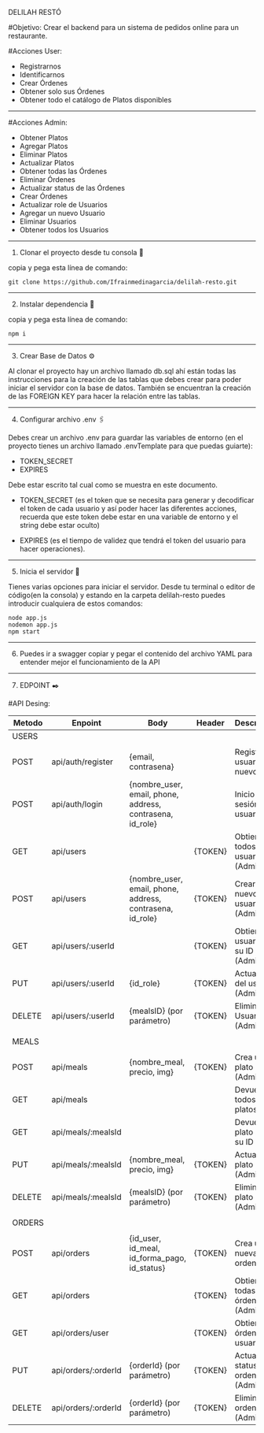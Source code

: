 DELILAH RESTÓ

#Objetivo:
Crear el backend para un sistema de pedidos online para un restaurante.

#Acciones User:
- Registrarnos
- Identificarnos
- Crear Órdenes
- Obtener solo sus Órdenes
- Obtener todo el catálogo de Platos disponibles
----------------------------------------------------------------------------------------------------------

#Acciones Admin:
- Obtener Platos
- Agregar Platos
- Eliminar Platos
- Actualizar Platos
- Obtener todas las Órdenes
- Eliminar Órdenes
- Actualizar status de las Órdenes
- Crear Órdenes
- Actualizar role de Usuarios
- Agregar un nuevo Usuario
- Eliminar Usuarios
- Obtener todos los Usuarios
----------------------------------------------------------------------------------------------------------

1. Clonar el proyecto desde tu consola 🚀

copia y pega esta línea de comando:

```
git clone https://github.com/Ifrainmedinagarcia/delilah-resto.git
```

----------------------------------------------------------------------------------------------------------

2. Instalar dependencia 🔧

copia y pega esta línea de comando:

```
npm i
```

----------------------------------------------------------------------------------------------------------

3. Crear Base de Datos ⚙️

Al clonar el proyecto hay un archivo llamado db.sql ahí están 
todas las instrucciones para la creación de las tablas que debes 
crear para poder iniciar el servidor con la base de datos. 
También se encuentran la creación de las FOREIGN KEY para 
hacer la relación entre las tablas.

----------------------------------------------------------------------------------------------------------

4. Configurar archivo .env 🖇️

Debes crear un archivo .env para guardar las variables de entorno (en el proyecto tienes un archivo llamado .envTemplate para que puedas guiarte):

- TOKEN_SECRET
- EXPIRES

Debe estar escrito tal cual como se muestra en este documento.

- TOKEN_SECRET (es el token que se necesita para generar y decodificar 
el token de cada usuario y así poder hacer las diferentes acciones, 
recuerda que este token debe estar en una variable de entorno y el string debe estar oculto)

- EXPIRES (es el tiempo de validez que tendrá el token 
del usuario para hacer operaciones).

----------------------------------------------------------------------------------------------------------

5. Inicia el servidor 🚀

Tienes varias opciones para iniciar el servidor. Desde tu terminal o editor de código(en la consola) y estando en la carpeta delilah-resto puedes introducir cualquiera de estos comandos:

```
node app.js
nodemon app.js
npm start
```

----------------------------------------------------------------------------------------------------------

6. Puedes ir a swagger copiar y pegar el contenido del archivo YAML para entender mejor el funcionamiento de la API

----------------------------------------------------------------------------------------------------------

7. EDPOINT ✒️

#API Desing:

| Metodo  | Enpoint                | Body                                                     | Header  | Descripcion                        |
|---------|------------------------|----------------------------------------------------------|---------|------------------------------------|
| USERS   |                        |                                                          |         |                                    |
|         |                        |                                                          |         |                                    |
| POST    | api/auth/register      |{email, contrasena}                                       |         | Registra un usuario nuevo          |
| POST    | api/auth/login         |{nombre_user, email, phone, address, contrasena, id_role} |         | Inicio de sesión del usuario       |
| GET     | api/users              |                                                          | {TOKEN} | Obtiene todos los usuarios (Admin) |
| POST    | api/users              |{nombre_user, email, phone, address, contrasena, id_role} | {TOKEN} | Crear un nuevo usuario (Admin)     |
| GET     | api/users/:userId      |                                                          | {TOKEN} | Obtiene usuario por su ID (Admin)  |
| PUT     | api/users/:userId      |{id_role}                                                 | {TOKEN} | Actualiza rol del usuario (Admin)  |
| DELETE  | api/users/:userId      |{mealsID} (por parámetro)                                 | {TOKEN} | Elimina Usuario (Admin)            |
|         |                        |                                                          |         |                                    |
| MEALS   |                        |                                                          |         |                                    |
|         |                        |                                                          |         |                                    |
| POST    | api/meals              |{nombre_meal, precio, img}                                | {TOKEN} | Crea un plato (Admin)              |
| GET     | api/meals              |                                                          |         | Devuelve todos los platos          |
| GET     | api/meals/:mealsId     |                                                          |         | Devuelve un plato según su ID      |
| PUT     | api/meals/:mealsId     |{nombre_meal, precio, img}                                | {TOKEN} | Actualiza un plato (Admin)         |
| DELETE  | api/meals/:mealsId     |{mealsID} (por parámetro)                                 | {TOKEN} | Elimina un plato (Admin)           |
|         |                        |                                                          |         |                                    |
| ORDERS  |                        |                                                          |         |                                    |
|         |                        |                                                          |         |                                    |
| POST    | api/orders             |{id_user, id_meal, id_forma_pago, id_status}              | {TOKEN} | Crea una nueva orden               |
| GET     | api/orders             |                                                          | {TOKEN} | Obtiene todas las órdenes (Admin)  |
| GET     | api/orders/user        |                                                          | {TOKEN} | Obtiene las órdener del usuario    |
| PUT     | api/orders/:orderId    |{orderId} (por parámetro)                                 | {TOKEN} | Actualiza status orden (Admin)     |
| DELETE  | api/orders/:orderId    |{orderId} (por parámetro)                                 | {TOKEN} | Elimina la orden (Admin)           |

